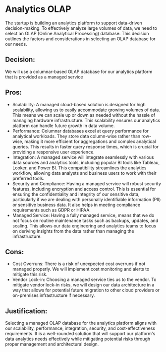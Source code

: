 # Analytics OLAP

The startup is building an analytics platform to support data-driven decision-making. To effectively analyze large volumes of data, we need to select an OLAP (Online Analytical Processing) database. This decision outlines the factors and considerations in selecting an OLAP database for our needs.

## Decision:

We will use a columnar-based OLAP database for our analytics platform that is provided as a managed service

## Pros:

- Scalability: A managed cloud-based solution is designed for high scalability, allowing us to easily accommodate growing volumes of data. This means we can scale up or down as needed without the hassle of managing hardware infrastructure. This scalability ensures our analytics platform can handle future growth in data volume.
- Performance: Columnar databases excel at query performance for analytical workloads. They store data column-wise rather than row-wise, making it more efficient for aggregations and complex analytical queries. This results in faster query response times, which is crucial for providing a responsive user experience.
- Integration: A managed service will integrate seamlessly with various data sources and analytics tools, including popular BI tools like Tableau, Looker, and Power BI. This compatibility streamlines the analytics workflow, allowing data analysts and business users to work with their preferred tools.
- Security and Compliance: Having a managed service will robust security features, including encryption and access control. This is essential for ensuring the confidentiality and integrity of our sensitive data, particularly if we are dealing with personally identifiable information (PII) or sensitive business data. It also helps in meeting compliance requirements such as GDPR or HIPAA.
- Managed Service: Having a fully managed service, means that we do not focus on routine maintenance tasks such as backups, updates, and scaling. This allows our data engineering and analytics teams to focus on deriving insights from the data rather than managing the infrastructure.

## Cons:

- Cost Overruns: There is a risk of unexpected cost overruns if not managed properly. We will implement cost monitoring and alerts to mitigate this risk.
- Vendor Lock-in: Choosing a managed service ties us to the vendor. To mitigate vendor lock-in risks, we will design our data architecture in a way that allows for potential future migration to other cloud providers or on-premises infrastructure if necessary.


## Justification:

Selecting a managed OLAP database for the analytics platform aligns with our scalability, performance, integration, security, and cost-effectiveness requirements. It is a well-rounded solution that will support our platform's data analytics needs effectively while mitigating potential risks through proper management and architectural design.